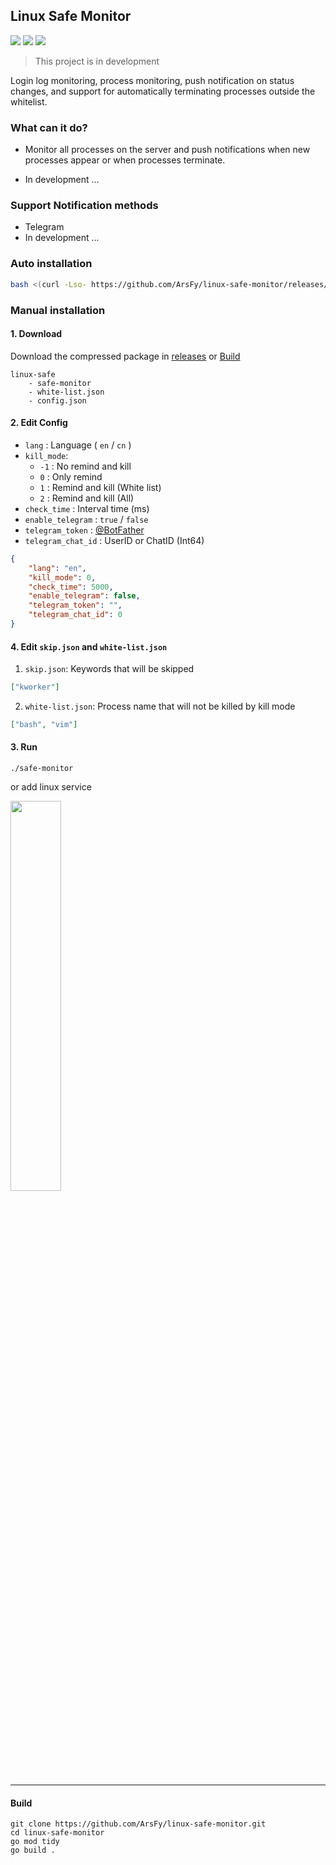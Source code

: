 ## Linux Safe Monitor

![](https://img.shields.io/badge/license-MIT-blue)
![](https://img.shields.io/badge/GO-1.21-blue)
![](https://img.shields.io/badge/PRs-welcome-green)

> This project is in development

Login log monitoring, process monitoring, push notification on status changes, and support for automatically terminating processes outside the whitelist.

### What can it do?

- Monitor all processes on the server and push notifications when new processes appear or when processes terminate.

- In development ...

### Support Notification methods

- Telegram
- In development ...

### Auto installation

```bash
bash <(curl -Lso- https://github.com/ArsFy/linux-safe-monitor/releases/download/v0.2/install.sh)
```

### Manual installation

#### 1. Download

Download the compressed package in [releases](releases) or [Build](#build)

```
linux-safe
    - safe-monitor
    - white-list.json
    - config.json
```

#### 2. Edit Config

- `lang` : Language ( `en` / `cn` ) 
- `kill_mode`:
    - `-1` : No remind and kill
    - `0` : Only remind
	- `1` : Remind and kill (White list)
	- `2` : Remind and kill (All)
- `check_time` : Interval time (ms)
- `enable_telegram` : `true` / `false`
- `telegram_token` : [@BotFather](https://t.me/BotFather)
- `telegram_chat_id` : UserID or ChatID (Int64)

```json
{
    "lang": "en",
    "kill_mode": 0,
    "check_time": 5000,
    "enable_telegram": false,
    "telegram_token": "",
    "telegram_chat_id": 0
}
```

#### 4. Edit `skip.json` and `white-list.json`

1. `skip.json`: Keywords that will be skipped
```json
["kworker"]
```

2. `white-list.json`: Process name that will not be killed by kill mode
```json
["bash", "vim"]
```

#### 3. Run

```
./safe-monitor
```

or add linux service

[<img src="https://opengraph.githubassets.com/0ce367d2a8cee652c1242cb4a99af11939ad2161e47eac849791a8695027a549/ArsFy/add_service" width="40%" />](https://github.com/ArsFy/add_service)

-----

#### <span id="build">Build</span>

```
git clone https://github.com/ArsFy/linux-safe-monitor.git
cd linux-safe-monitor
go mod tidy
go build .
```